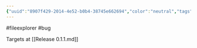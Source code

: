 ```yaml
---
{"uuid":"8907f429-2014-4e52-b0b4-38745e662694","color":"neutral","tags":["fileexplorer","bug"],"embeds":[],"links":["Release 0.1.1.md"],"todos":{"done":[],"pending":[]}}
---
```

#fileexplorer #bug

Targets at [[Release 0.1.1.md]]
